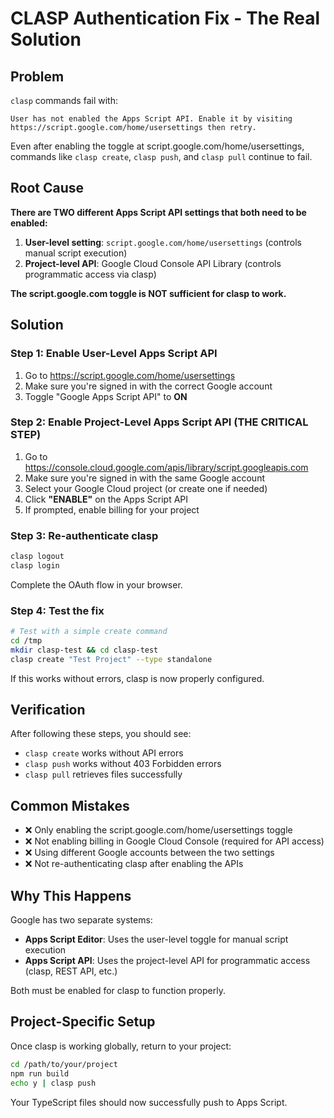 # CLASP Authentication Fix - The Real Solution

## Problem
`clasp` commands fail with:
```
User has not enabled the Apps Script API. Enable it by visiting https://script.google.com/home/usersettings then retry.
```

Even after enabling the toggle at script.google.com/home/usersettings, commands like `clasp create`, `clasp push`, and `clasp pull` continue to fail.

## Root Cause
**There are TWO different Apps Script API settings that both need to be enabled:**

1. **User-level setting**: `script.google.com/home/usersettings` (controls manual script execution)
2. **Project-level API**: Google Cloud Console API Library (controls programmatic access via clasp)

**The script.google.com toggle is NOT sufficient for clasp to work.**

## Solution

### Step 1: Enable User-Level Apps Script API
1. Go to https://script.google.com/home/usersettings
2. Make sure you're signed in with the correct Google account
3. Toggle "Google Apps Script API" to **ON**

### Step 2: Enable Project-Level Apps Script API (THE CRITICAL STEP)
1. Go to https://console.cloud.google.com/apis/library/script.googleapis.com
2. Make sure you're signed in with the same Google account
3. Select your Google Cloud project (or create one if needed)
4. Click **"ENABLE"** on the Apps Script API
5. If prompted, enable billing for your project

### Step 3: Re-authenticate clasp
```bash
clasp logout
clasp login
```
Complete the OAuth flow in your browser.

### Step 4: Test the fix
```bash
# Test with a simple create command
cd /tmp
mkdir clasp-test && cd clasp-test
clasp create "Test Project" --type standalone
```

If this works without errors, clasp is now properly configured.

## Verification
After following these steps, you should see:
- `clasp create` works without API errors
- `clasp push` works without 403 Forbidden errors  
- `clasp pull` retrieves files successfully

## Common Mistakes
- ❌ Only enabling the script.google.com/home/usersettings toggle
- ❌ Not enabling billing in Google Cloud Console (required for API access)
- ❌ Using different Google accounts between the two settings
- ❌ Not re-authenticating clasp after enabling the APIs

## Why This Happens
Google has two separate systems:
- **Apps Script Editor**: Uses the user-level toggle for manual script execution
- **Apps Script API**: Uses the project-level API for programmatic access (clasp, REST API, etc.)

Both must be enabled for clasp to function properly.

## Project-Specific Setup
Once clasp is working globally, return to your project:

```bash
cd /path/to/your/project
npm run build
echo y | clasp push
```

Your TypeScript files should now successfully push to Apps Script. 